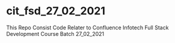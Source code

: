 # cit_fsd_27_02_2021
This Repo Consist Code Relater to Confluence Infotech Full Stack Development Course Batch  27_02_2021
